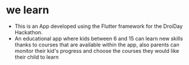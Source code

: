 # we learn

- This is an App developed using the Flutter framework for the DroiDay Hackathon.
- An educational app where kids between 6 and 15 can learn new skills thanks to courses that are available within the app, also parents can monitor their kid's progress and choose the courses they would like their child to learn


